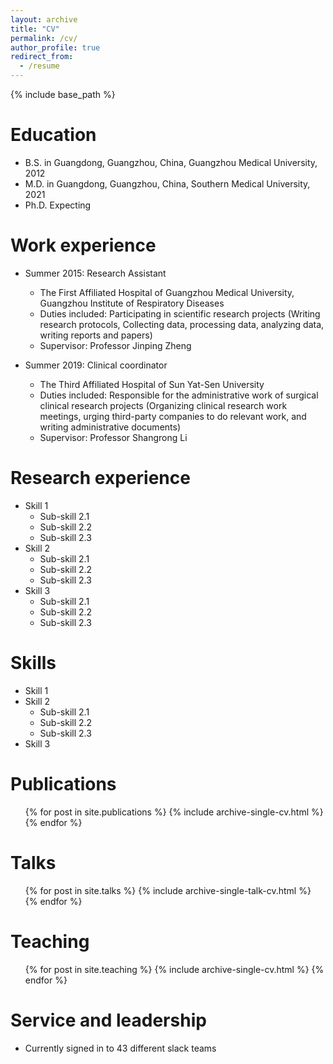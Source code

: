 ```yaml
---
layout: archive
title: "CV"
permalink: /cv/
author_profile: true
redirect_from:
  - /resume
---
```


{% include base_path %}

Education
======
* B.S. in Guangdong, Guangzhou, China, Guangzhou Medical University, 2012
* M.D. in Guangdong, Guangzhou, China, Southern Medical University, 2021
* Ph.D. Expecting

Work experience
======
* Summer 2015: Research Assistant
  * The First Affiliated Hospital of Guangzhou Medical University, Guangzhou Institute of Respiratory Diseases
  * Duties included: Participating in scientific research projects (Writing research protocols, Collecting data, processing data, analyzing data, writing reports and papers)
  * Supervisor: Professor Jinping Zheng

* Summer 2019: Clinical coordinator
  * The Third Affiliated Hospital of Sun Yat-Sen University
  * Duties included: Responsible for the administrative work of surgical clinical research projects (Organizing clinical research work meetings, urging third-party companies to do relevant work, and writing administrative documents)
  * Supervisor: Professor Shangrong Li

Research experience
======
* Skill 1
  * Sub-skill 2.1
  * Sub-skill 2.2
  * Sub-skill 2.3
* Skill 2
  * Sub-skill 2.1
  * Sub-skill 2.2
  * Sub-skill 2.3
* Skill 3
  * Sub-skill 2.1
  * Sub-skill 2.2
  * Sub-skill 2.3
  
Skills
======
* Skill 1
* Skill 2
  * Sub-skill 2.1
  * Sub-skill 2.2
  * Sub-skill 2.3
* Skill 3

Publications
======
  <ul>{% for post in site.publications %}
    {% include archive-single-cv.html %}
  {% endfor %}</ul>
  
Talks
======
  <ul>{% for post in site.talks %}
    {% include archive-single-talk-cv.html %}
  {% endfor %}</ul>
  
Teaching
======
  <ul>{% for post in site.teaching %}
    {% include archive-single-cv.html %}
  {% endfor %}</ul>
  
Service and leadership
======
* Currently signed in to 43 different slack teams
